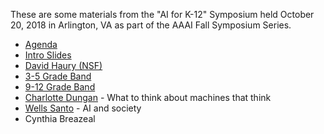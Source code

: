 These are some materials from the "AI for K-12" Symposium held October 20, 2018 in Arlington, VA as part of the AAAI Fall Symposium Series.

* [Agenda](https://github.com/touretzkyds/ai4k12/blob/master/documents/2018-symposium/Agenda.pdf)
* [Intro Slides](https://github.com/touretzkyds/ai4k12/blob/master/documents/2018-symposium/Intro-Slides.pdf)
* [David Haury (NSF)](https://github.com/touretzkyds/ai4k12/blob/master/documents/2018-symposium/David_Haury_AI4K12.pdf)
* [3-5 Grade Band](https://github.com/touretzkyds/ai4k12/blob/master/documents/2018-symposium/Grades-3-5.pdf)
* [9-12 Grade Band](https://github.com/touretzkyds/ai4k12/blob/master/documents/2018-symposium/Grades-9-12.pdf)
* [Charlotte Dungan](https://github.com/touretzkyds/ai4k12/blob/master/documents/2018-symposium/Charlotte_Dungan_AI4K12.pdf) - What to think about machines that think
* [Wells Santo](https://github.com/touretzkyds/ai4k12/blob/master/documents/2018-symposium/Wells_Santo_AI4K12.pdf) - AI and society
* Cynthia Breazeal
